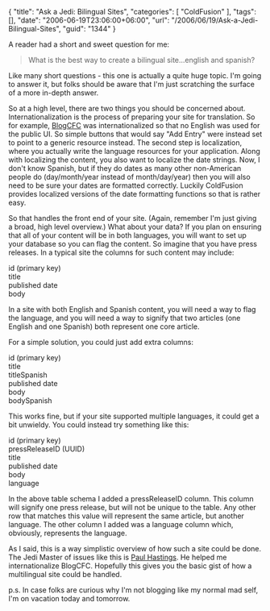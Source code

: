 {
	"title": "Ask a Jedi: Bilingual Sites",
	"categories": [
		"ColdFusion"
	],
	"tags": [],
	"date": "2006-06-19T23:06:00+06:00",
	"url": "/2006/06/19/Ask-a-Jedi-Bilingual-Sites",
	"guid": "1344"
}

A reader had a short and sweet question for me:

<blockquote>
What is the best way to create a bilingual site...english and spanish?
</blockquote>

Like many short questions - this one is actually a quite huge topic. I'm going to answer it, but folks should be aware that I'm just scratching the surface of a more in-depth answer.
<!--more-->
So at a high level, there are two things you should be concerned about. Internationalization is the process of preparing your site for translation. So for example, <a href="http://ray.camdenfamily.com/projects/blogcfc">BlogCFC</a> was internationalized so that no English was used for the public UI. So simple buttons that would say "Add Entry" were instead set to point to a generic resource instead. The second step is localization, where you actually write the language resources for your application. Along with localizing the content, you also want to localize the date strings. Now, I don't know Spanish, but if they do dates as many other non-American people do (day/month/year instead of month/day/year) then you will also need to be sure your dates are formatted correctly. Luckily ColdFusion provides localized versions of the date formatting functions so that is rather easy.

So that handles the front end of your site. (Again, remember I'm just giving a broad, high level overview.) What about your data? If you plan on ensuring that all of your content will be in both languages, you will want to set up your database so you can flag the content. So imagine that you have press releases. In a typical site the columns for such content may include:

id (primary key)<br/>
title<br/>
published date<br/>
body<br/>

In a site with both English and Spanish content, you will need a way to flag the language, and you will need a way to signify that two articles (one English and one Spanish) both represent one core article. 

For a simple solution, you could just add extra columns:

id (primary key)<br/>
title<br/>
titleSpanish<br/>
published date<br/>
body<br/>
bodySpanish<br/>

This works fine, but if your site supported multiple languages, it could get a bit unwieldy. You could instead try something like this:

id (primary key)<br/>
pressReleaseID (UUID)<br>
title<br/>
published date<br/>
body<br/>
language

In the above table schema I added a pressReleaseID column. This column will signify one press release, but will not be unique to the table. Any other row that matches this value will represent the same article, but another language. The other column I added was a language column which, obviously, represents the language. 

As I said, this is a way simplistic overview of how such a site could be done. The Jedi Master of issues like this is <a href="http://www.sustainablegis.com/blog/cfg11n/">Paul Hastings</a>. He helped me internationalize BlogCFC. Hopefully this gives you the basic gist of how a multilingual site could be handled.

p.s. In case folks are curious why I'm not blogging like my normal mad self, I'm on vacation today and tomorrow.